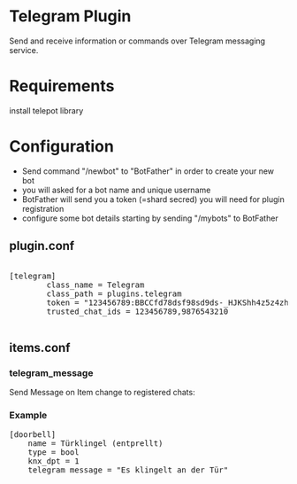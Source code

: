 # Telegram Plugin

Send and receive information or commands over Telegram messaging service.  

# Requirements

install telepot library

# Configuration

* Send command "/newbot" to "BotFather" in order to create your new bot
* you will asked for a bot name and unique username 
* BotFather will send you a token (=shard secred) you will need for plugin registration
* configure some bot details starting by sending "/mybots" to BotFather

## plugin.conf

<pre>

[telegram]
        class_name = Telegram
        class_path = plugins.telegram
        token = "123456789:BBCCfd78dsf98sd9ds-_HJKShh4z5z4zh22"
        trusted_chat_ids = 123456789,9876543210

</pre>

## items.conf



### telegram_message 

Send Message on Item change to registered chats:

### Example

<pre>
[doorbell]
	name = Türklingel (entprellt)
	type = bool
	knx_dpt = 1
	telegram_message = "Es klingelt an der Tür"
</pre>


